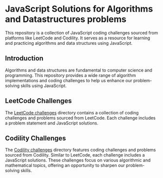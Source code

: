 # JavaScript Solutions for Algorithms and Datastructures problems

This repository is a collection of JavaScript coding challenges sourced from platforms like LeetCode and Codility. It serves as a resource for learning and practicing algorithms and data structures using JavaScript.

## Introduction

Algorithms and data structures are fundamental to computer science and programming. This repository provides a wide range of algorithm implementations and coding challenges to help us enhance our problem-solving skills using JavaScript.

## LeetCode Challenges

The [LeetCode challenges](/Leetcode) directory contains a collection of coding challenges and problems sourced from LeetCode. Each challenge includes a problem statement and JavaScript solutions.

## Codility Challenges

The [Codility challenges](/Codility) directory features coding challenges and problems sourced from Codility. Similar to LeetCode, each challenge includes a JavaScript solutions. These challenges focus on various algorithmic and mathematical topics, offering an opportunity to sharpen our problem-solving skills.

